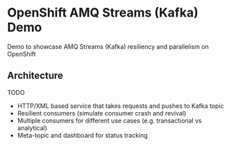 # OpenShift AMQ Streams (Kafka) Demo
Demo to showcase AMQ Streams (Kafka) resiliency and parallelism on OpenShift

## Architecture

TODO

* HTTP/XML based service that takes requests and pushes to Kafka topic
* Resilient consumers (simulate consumer crash and revival)
* Multiple consumers for different use cases (e.g. transactional vs analytical)
* Meta-topic and dashboard for status tracking
